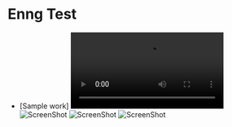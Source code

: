 # Enng Test

- [Sample work]
  ![ScreenShot](https://github.com/oniangel12933/Admin_portal/blob/b190d4cfcb6b11fe3b40071ad9c9e2e677c8415b/screenshots/1.mov)
  ![ScreenShot](https://i.ibb.co/Q9dYKPf/2.png)
  ![ScreenShot](https://i.ibb.co/x7qvVZx/3.png)
  ![ScreenShot](https://i.ibb.co/kXMv6yB/4.png)

